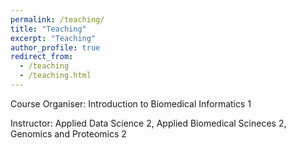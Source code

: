 ```yaml
---
permalink: /teaching/
title: "Teaching"
excerpt: "Teaching"
author_profile: true
redirect_from: 
  - /teaching
  - /teaching.html
---
```


Course Organiser: Introduction to Biomedical Informatics 1

Instructor: Applied Data Science 2, Applied Biomedical Scineces 2, Genomics and Proteomics 2
